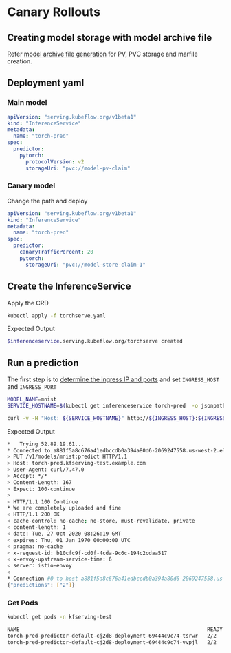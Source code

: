 # Canary Rollouts

## Creating model storage with model archive file

Refer [model archive file generation](../model-archiver/README.md) for PV, PVC storage and marfile creation.

## Deployment yaml

### Main model

```yaml
apiVersion: "serving.kubeflow.org/v1beta1"
kind: "InferenceService"
metadata:
  name: "torch-pred"
spec:
  predictor:
    pytorch:
      protocolVersion: v2
      storageUri: "pvc://model-pv-claim"
```

### Canary model

Change the path and deploy

```yaml
apiVersion: "serving.kubeflow.org/v1beta1"
kind: "InferenceService"
metadata:
  name: "torch-pred"
spec:
  predictor:
    canaryTrafficPercent: 20
    pytorch:
      storageUri: "pvc://model-store-claim-1"
```

## Create the InferenceService

Apply the CRD

```bash
kubectl apply -f torchserve.yaml
```

Expected Output

```bash
$inferenceservice.serving.kubeflow.org/torchserve created
```

## Run a prediction

The first step is to [determine the ingress IP and ports](../../../README.md#determine-the-ingress-ip-and-ports) and set `INGRESS_HOST` and `INGRESS_PORT`

```bash
MODEL_NAME=mnist
SERVICE_HOSTNAME=$(kubectl get inferenceservice torch-pred  -o jsonpath='{.status.url}' | cut -d "/" -f 3)

curl -v -H "Host: ${SERVICE_HOSTNAME}" http://${INGRESS_HOST}:${INGRESS_PORT}/v1/models/${MODEL_NAME}:predict -d @./mnist.json
```

Expected Output

```bash
*   Trying 52.89.19.61...
* Connected to a881f5a8c676a41edbccdb0a394a80d6-2069247558.us-west-2.elb.amazonaws.com (52.89.19.61) port 80 (#0)
> PUT /v1/models/mnist:predict HTTP/1.1
> Host: torch-pred.kfserving-test.example.com
> User-Agent: curl/7.47.0
> Accept: */*
> Content-Length: 167
> Expect: 100-continue
> 
< HTTP/1.1 100 Continue
* We are completely uploaded and fine
< HTTP/1.1 200 OK
< cache-control: no-cache; no-store, must-revalidate, private
< content-length: 1
< date: Tue, 27 Oct 2020 08:26:19 GMT
< expires: Thu, 01 Jan 1970 00:00:00 UTC
< pragma: no-cache
< x-request-id: b10cfc9f-cd0f-4cda-9c6c-194c2cdaa517
< x-envoy-upstream-service-time: 6
< server: istio-envoy
< 
* Connection #0 to host a881f5a8c676a41edbccdb0a394a80d6-2069247558.us-west-2.elb.amazonaws.com left intact
{"predictions": ["2"]}
```

### Get Pods

```bash
kubectl get pods -n kfserving-test 

NAME                                                             READY   STATUS        RESTARTS   AGE
torch-pred-predictor-default-cj2d8-deployment-69444c9c74-tsrwr   2/2     Running       0          113s
torch-pred-predictor-default-cj2d8-deployment-69444c9c74-vvpjl   2/2     Running       0          109s
```
